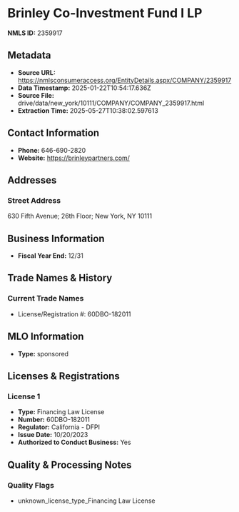 # Brinley Co-Investment Fund I LP

**NMLS ID:** 2359917

## Metadata
- **Source URL:** https://nmlsconsumeraccess.org/EntityDetails.aspx/COMPANY/2359917
- **Data Timestamp:** 2025-01-22T10:54:17.636Z
- **Source File:** drive/data/new_york/10111/COMPANY/COMPANY_2359917.html
- **Extraction Time:** 2025-05-27T10:38:02.597613

## Contact Information
- **Phone:** 646-690-2820
- **Website:** https://brinleypartners.com/

## Addresses
### Street Address
630 Fifth Avenue; 26th Floor; New York, NY 10111

## Business Information
- **Fiscal Year End:** 12/31

## Trade Names & History
### Current Trade Names
- License/Registration #: 60DBO-182011

## MLO Information
- **Type:** sponsored

## Licenses & Registrations

### License 1
- **Type:** Financing Law License
- **Number:** 60DBO-182011
- **Regulator:** California - DFPI
- **Issue Date:** 10/20/2023
- **Authorized to Conduct Business:** Yes

## Quality & Processing Notes
### Quality Flags
- unknown_license_type_Financing Law License
